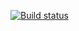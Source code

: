 [![Build status](https://ci.appveyor.com/api/projects/status/aelwl1anf1q9jr33?svg=true)](https://ci.appveyor.com/project/Sergei37964/autotestingdz5-2)
